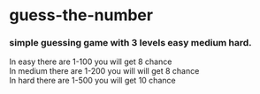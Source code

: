 # guess-the-number
### simple guessing game with 3 levels easy medium hard.<br>
In easy there are 1-100 you will get 8 chance<br>
In medium there are 1-200 you will will get 8 chance<br>
In hard there are 1-500 you will get 10 chance<br>
